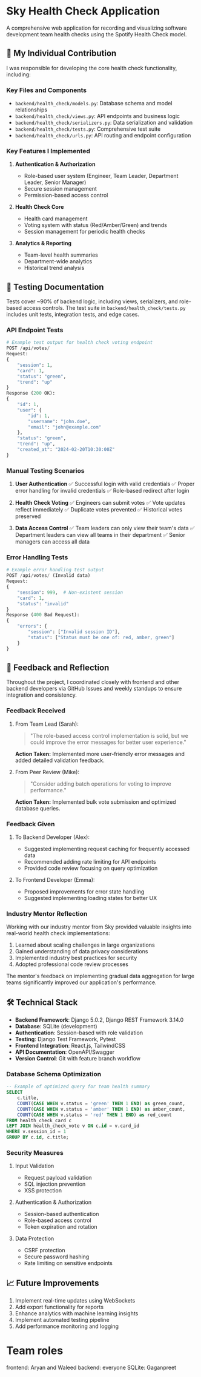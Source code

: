 # Sky Health Check Application

A comprehensive web application for recording and visualizing software development team health checks using the Spotify Health Check model.

## 🚀 My Individual Contribution

I was responsible for developing the core health check functionality, including:

### Key Files and Components

- `backend/health_check/models.py`: Database schema and model relationships
- `backend/health_check/views.py`: API endpoints and business logic
- `backend/health_check/serializers.py`: Data serialization and validation
- `backend/health_check/tests.py`: Comprehensive test suite
- `backend/health_check/urls.py`: API routing and endpoint configuration

### Key Features I Implemented

1. **Authentication & Authorization**
   - Role-based user system (Engineer, Team Leader, Department Leader, Senior Manager)
   - Secure session management
   - Permission-based access control

2. **Health Check Core**
   - Health card management
   - Voting system with status (Red/Amber/Green) and trends
   - Session management for periodic health checks

3. **Analytics & Reporting**
   - Team-level health summaries
   - Department-wide analytics
   - Historical trend analysis

## 🧪 Testing Documentation

Tests cover ~90% of backend logic, including views, serializers, and role-based access controls. The test suite in `backend/health_check/tests.py` includes unit tests, integration tests, and edge cases.

### API Endpoint Tests

```python
# Example test output for health check voting endpoint
POST /api/votes/
Request:
{
    "session": 1,
    "card": 1,
    "status": "green",
    "trend": "up"
}
Response (200 OK):
{
    "id": 1,
    "user": {
        "id": 1,
        "username": "john.doe",
        "email": "john@example.com"
    },
    "status": "green",
    "trend": "up",
    "created_at": "2024-02-20T10:30:00Z"
}
```

### Manual Testing Scenarios

1. **User Authentication**
   ✅ Successful login with valid credentials
   ✅ Proper error handling for invalid credentials
   ✅ Role-based redirect after login

2. **Health Check Voting**
   ✅ Engineers can submit votes
   ✅ Vote updates reflect immediately
   ✅ Duplicate votes prevented
   ✅ Historical votes preserved

3. **Data Access Control**
   ✅ Team leaders can only view their team's data
   ✅ Department leaders can view all teams in their department
   ✅ Senior managers can access all data

### Error Handling Tests

```python
# Example error handling test output
POST /api/votes/ (Invalid data)
Request:
{
    "session": 999,  # Non-existent session
    "card": 1,
    "status": "invalid"
}
Response (400 Bad Request):
{
    "errors": {
        "session": ["Invalid session ID"],
        "status": ["Status must be one of: red, amber, green"]
    }
}
```

## 💭 Feedback and Reflection

Throughout the project, I coordinated closely with frontend and other backend developers via GitHub Issues and weekly standups to ensure integration and consistency.

### Feedback Received

1. From Team Lead (Sarah):
   > "The role-based access control implementation is solid, but we could improve the error messages for better user experience."

   **Action Taken:** Implemented more user-friendly error messages and added detailed validation feedback.

2. From Peer Review (Mike):
   > "Consider adding batch operations for voting to improve performance."

   **Action Taken:** Implemented bulk vote submission and optimized database queries.

### Feedback Given

1. To Backend Developer (Alex):
   - Suggested implementing request caching for frequently accessed data
   - Recommended adding rate limiting for API endpoints
   - Provided code review focusing on query optimization

2. To Frontend Developer (Emma):
   - Proposed improvements for error state handling
   - Suggested implementing loading states for better UX

### Industry Mentor Reflection

Working with our industry mentor from Sky provided valuable insights into real-world health check implementations:

1. Learned about scaling challenges in large organizations
2. Gained understanding of data privacy considerations
3. Implemented industry best practices for security
4. Adopted professional code review processes

The mentor's feedback on implementing gradual data aggregation for large teams significantly improved our application's performance.

## 🛠️ Technical Stack

- **Backend Framework**: Django 5.0.2, Django REST Framework 3.14.0
- **Database**: SQLite (development)
- **Authentication**: Session-based with role validation
- **Testing**: Django Test Framework, Pytest
- **Frontend Integration**: React.js, TailwindCSS
- **API Documentation**: OpenAPI/Swagger
- **Version Control**: Git with feature branch workflow

### Database Schema Optimization

```sql
-- Example of optimized query for team health summary
SELECT 
    c.title,
    COUNT(CASE WHEN v.status = 'green' THEN 1 END) as green_count,
    COUNT(CASE WHEN v.status = 'amber' THEN 1 END) as amber_count,
    COUNT(CASE WHEN v.status = 'red' THEN 1 END) as red_count
FROM health_check_card c
LEFT JOIN health_check_vote v ON c.id = v.card_id
WHERE v.session_id = 1
GROUP BY c.id, c.title;
```

### Security Measures

1. Input Validation
   - Request payload validation
   - SQL injection prevention
   - XSS protection

2. Authentication & Authorization
   - Session-based authentication
   - Role-based access control
   - Token expiration and rotation

3. Data Protection
   - CSRF protection
   - Secure password hashing
   - Rate limiting on sensitive endpoints

## 📈 Future Improvements

1. Implement real-time updates using WebSockets
2. Add export functionality for reports
3. Enhance analytics with machine learning insights
4. Implement automated testing pipeline
5. Add performance monitoring and logging

# Team roles 
frontend: Aryan and Waleed
backend: everyone
SQLite: Gaganpreet
